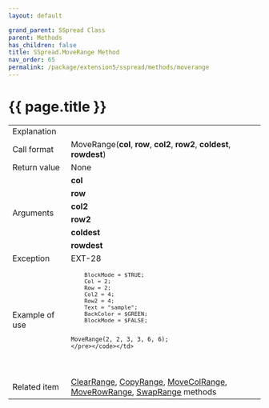 ```yaml
---
layout: default

grand_parent: SSpread Class
parent: Methods
has_children: false
title: SSpread.MoveRange Method
nav_order: 65
permalink: /package/extension5/sspread/methods/moverange
---
```

# {{ page.title }}

<table>
  <tr>
    <td>Explanation</td>
    <td colspan="2"></td>
  </tr>
  <tr>
    <td>Call format</td>
    <td colspan="2">MoveRange(<b>col</b>, <b>row</b>, <b>col2</b>, <b>row2</b>, <b>coldest</b>, <b>rowdest</b>)</td>
  </tr>
  <tr>
    <td>Return value</td>
    <td colspan="2">None</td>
  </tr>  
  <tr>
    <td rowspan="6">Arguments</td>
    <td><b>col</b></td>
    <td></td>
  </tr>  
  <tr>
    <td><b>row</b></td>
    <td></td>
  </tr>  
  <tr>
    <td><b>col2</b></td>
    <td></td>
  </tr>
  <tr>
    <td><b>row2</b></td>
    <td></td>
  </tr>
  <tr>
    <td><b>coldest</b></td>
    <td></td>
  </tr>
  <tr>
    <td><b>rowdest</b></td>
    <td></td>
  </tr>
  <tr>
    <td>Exception</td>
    <td>EXT-28</td>
    <td></td>
  </tr>
  <tr>
    <td>Example of use</td>
    <td colspan="2"><code><pre>
    BlockMode = $TRUE;
    Col = 2;
    Row = 2;
    Col2 = 4;
    Row2 = 4;
    Text = "sample";
    BackColor = $GREEN;
    BlockMode = $FALSE;
    
    MoveRange(2, 2, 3, 3, 6, 6);
    </pre></code></td>
  </tr>
  <tr>
    <td>Related item</td>
    <td colspan="2"><a href="/package/extension5/sspread/methods/clearrange">ClearRange</a>, <a href="/package/extension5/sspread/methods/copyrange">CopyRange</a>, <a href="/package/extension5/sspread/methods/movecolrange">MoveColRange</a>, <a href="/package/extension5/sspread/methods/moverowrange">MoveRowRange</a>, <a href="/package/extension5/sspread/methods/swaprange">SwapRange</a> methods</td>
  </tr>
</table>
